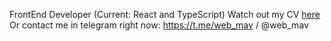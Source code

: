 FrontEnd Developer (Current: React and TypeScript)
Watch out my CV [here](https://drive.google.com/file/d/1m1xkdXfXQPme7VqwF9h39XFnsRX9nPZV/view?usp=sharing)
Or contact me in telegram right now: https://t.me/web_mav / @web_mav
